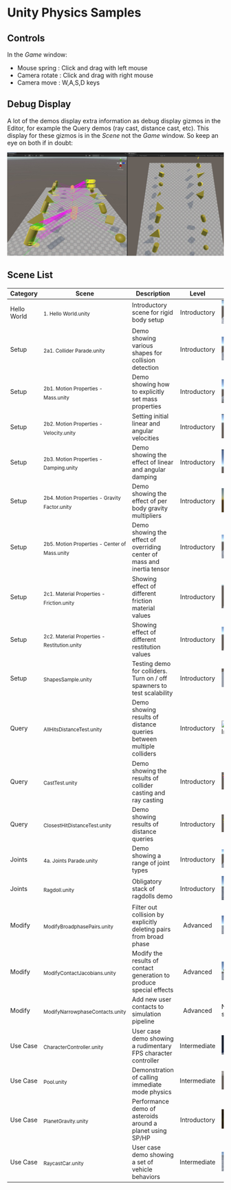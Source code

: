 # Unity Physics Samples

## Controls 

In the *Game* window:

- Mouse spring : Click and drag with left mouse
- Camera rotate : Click and drag with right mouse
- Camera move : W,A,S,D keys

## Debug Display

A lot of the demos display extra information as debug display gizmos in the Editor, for example the Query demos (ray cast, distance cast, etc). This display for these gizmos is in the *Scene* not the *Game* window. So keep an eye on both if in doubt:

![Game window](READMEimages/LookInSceneWindow.png)

## Scene List

| Category | Scene | Description | Level | |
| --- | --- | --- | :---: | --- |
| Hello World | <sub>1. Hello World.unity</sub> | Introductory scene for rigid body setup | Introductory | ![Demo image](READMEimages/hello_world.gif) |
| Setup | <sub>2a1. Collider Parade.unity</sub> | Demo showing various shapes for collision detection | Introductory | ![Demo image](READMEimages/collider_parade.png) |
| Setup | <sub>2b1. Motion Properties - Mass.unity</sub> | Demo showing how to explicitly set mass properties | Introductory | ![Demo image](READMEimages/motion_mass.png) |
| Setup | <sub>2b2. Motion Properties - Velocity.unity</sub> | Setting initial linear and angular velocities | Introductory |  ![Demo Image](READMEimages/motion_velocity.gif) |
| Setup | <sub>2b3. Motion Properties - Damping.unity</sub> | Demo showing the effect of linear and angular damping | Introductory |  ![Demo Image](READMEimages/motion_damping.gif) |
| Setup | <sub>2b4. Motion Properties - Gravity Factor.unity</sub> | Demo showing the effect of per body gravity multipliers | Introductory |  ![Demo Image](READMEimages/motion_gravity.gif) |
| Setup | <sub>2b5. Motion Properties - Center of Mass.unity</sub> | Demo showing the effect of overriding center of mass and inertia tensor | Introductory | ![Demo Image](READMEimages/motion_mass_override.gif) |
| Setup | <sub>2c1. Material Properties - Friction.unity</sub> | Showing effect of different friction material values | Introductory | ![Demo Image](READMEimages/material_friction.gif) |
| Setup | <sub>2c2. Material Properties - Restitution.unity</sub> | Showing effect of different restitution values | Introductory | ![Demo Image](READMEimages/material_restitution.gif) |
| Setup | <sub>ShapesSample.unity</sub> | Testing demo for colliders. Turn on / off spawners to test scalability | Introductory | ![Demo Image](READMEimages/shapes_sample.png) |
| Query | <sub>AllHitsDistanceTest.unity</sub> | Demo showing results of distance queries between multiple colliders | Introductory | ![Demo Image](READMEimages/closest_points_all_hits.gif) |
| Query | <sub>CastTest.unity</sub> | Demo showing the results of collider casting and ray casting | Introductory | ![Demo Image](READMEimages/collider_cast_queries.gif) |
| Query | <sub>ClosestHitDistanceTest.unity</sub> | Demo showing results of distance queries | Introductory | ![Demo Image](READMEimages/closest_points.gif) |
| Joints | <sub>4a. Joints Parade.unity</sub> | Demo showing a range of joint types | Introductory  | ![Ragdoll](READMEimages/joints_sample.png) |
| Joints | <sub>Ragdoll.unity</sub> | Obligatory stack of ragdolls demo | Introductory  | ![Ragdoll](READMEimages/ragdolls.gif) |
| Modify | <sub>ModifyBroadphasePairs.unity</sub> | Filter out collision by explicitly deleting pairs from broad phase | Advanced | ![Modify broadphase Sample](READMEimages/modify_broadphase.png) |
| Modify | <sub>ModifyContactJacobians.unity</sub> | Modify the results of contact generation to produce special effects | Advanced | ![Modify contacts](READMEimages/modify_contact.png) |
| Modify | <sub>ModifyNarrowphaseContacts.unity</sub> | Add new user contacts to simulation pipeline  | Advanced | No screenshot | 
| Use Case | <sub>CharacterController.unity</sub> | User case demo showing a rudimentary FPS character controller | Intermediate | ![Character Control](READMEimages/character_control.png) |
| Use Case | <sub>Pool.unity</sub> | Demonstration of calling immediate mode physics | Intermediate | ![Immediate physics](READMEimages/immediate_physics.png) |
| Use Case | <sub>PlanetGravity.unity</sub> | Performance demo of asteroids around a planet using SP/HP | Introductory | ![Planet Gravity](READMEimages/planet_gravity.png) |
| Use Case | <sub>RaycastCar.unity</sub> | User case demo showing a set of vehicle behaviors | Intermediate | ![Vehicles](READMEimages/vehicles.png) |
